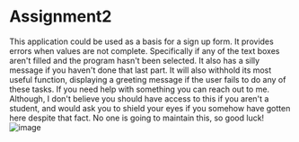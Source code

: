 # Assignment2
This application could be used as a basis for a sign up form. It provides errors when values are not complete. Specifically if any of the text boxes aren't filled and the 
program hasn't been selected. It also has a silly message if you haven't done that last part. It will also withhold its most useful function, displaying a greeting message
if the user fails to do any of these tasks. If you need help with something you can reach out to me. Although, I don't believe you should have access to this if you aren't
a student, and would ask you to shield your eyes if you somehow have gotten here despite that fact. No one is going to maintain this, so good luck!
![image](https://user-images.githubusercontent.com/95385730/219240776-152f0c10-97ef-403f-a45c-69fe046972c4.png)

